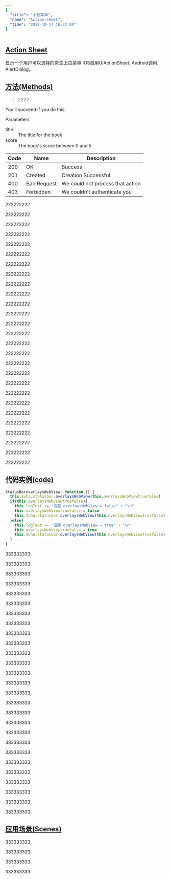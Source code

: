 ```yaml
---
{
  "title": "上拉菜单",
  "name": "Action-Sheet",
  "time": "2018-10-17 16:33:09"
}
---
```


<section id="Action-Sheet">

# [Action Sheet](#Action-Sheet)

显示一个用户可以选择的原生上拉菜单.iOS调用UIActionSheet. Android调用AlertDialog。

</section>
<!-- ------------------------------------------- -->
<section id="Methods">

# [方法(Methods)](#Methods)



> <router-link to="/aaa">2222</router-link>


<p class="ui-r-note _bdc-66cc00">You’ll succeed if you do this.</p>



Parameters

<dl>
  <dt>title</dt>
  <dd>The title for the book</dd>
  <dt>score</dt>
  <dd>The book's score between 0 and 5</dd>
</dl>

Code|Name|Description
-|-|-
200|OK|Success
201|Created|Creation Successful
400|Bad Request|We could not process that action
403|Forbidden|We couldn’t authenticate you


222222222

222222222

222222222

222222222

222222222

222222222

222222222

222222222

222222222

222222222

222222222

222222222

222222222

222222222

222222222

222222222

222222222

222222222

222222222

222222222

222222222

222222222

222222222

222222222

222222222

222222222

222222222

</section>
<!-- ------------------------------------------- -->
<section id="code">

# [代码实例(code)](#code)

```javascript
StatusBaroverlaysWebView: function () {
  this.$vha.statusbar.overlaysWebView(this.overlaysWebViewtruefalse)
  if(this.overlaysWebViewtruefalse){
    this.logText += "设置 overlaysWebView = false" + "\n"
    this.overlaysWebViewtruefalse = false
    this.$vha.statusbar.overlaysWebView(this.overlaysWebViewtruefalse)
  }else{
    this.logText += "设置 overlaysWebView = true" + "\n"
    this.overlaysWebViewtruefalse = true
    this.$vha.statusbar.overlaysWebView(this.overlaysWebViewtruefalse)
  }
}
```

333333333

333333333

333333333

333333333

333333333

333333333

333333333

333333333

333333333

333333333

333333333

333333333

333333333

333333333

333333333

333333333

333333333

333333333

333333333

333333333

333333333

333333333

333333333

333333333

333333333

333333333

333333333

</section>
<!-- ------------------------------------------- -->
<section id="Scenes">

# [应用场景(Scenes)](#Scenes)


333333333

333333333


333333333

333333333

</section>
<!-- ------------------------------------------- -->
